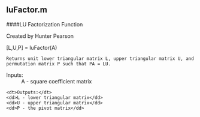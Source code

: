 luFactor.m
---
####LU Factorization Function

Created by Hunter Pearson

[L,U,P] = luFactor(A)
  
    Returns unit lower triangular matrix L, upper triangular matrix U, and                  permutation matrix P such that PA = LU.
  
<dl>
    <dt>Inputs:</dt>
    <dd>A - square coefficient matrix</dd>

    <dt>Outputs:</dt>
    <dd>L - lower triangular matrix</dd>
    <dd>U - upper triangular matrix</dd>
    <dd>P - the pivot matrix</dd>
</dl>
